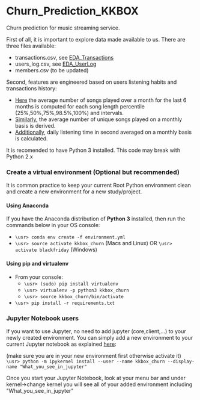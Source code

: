 # Churn_Prediction_KKBOX
Churn prediction for music streaming service.

First of all, it is important to explore data made available to us.
There are three files available:
- transactions.csv, see [EDA_Transactions](https://github.com/cedricherman/Churn_Prediction_KKBOX/blob/master/notebooks/KKBOX_Data_Exploration_Transactions.ipynb)
- users_log.csv, see [EDA_UserLog](https://github.com/cedricherman/Churn_Prediction_KKBOX/blob/master/notebooks/KKBOX_Data_Exploration_UserLog.ipynb)
- members.csv (to be updated)

Second, features are engineered based on users listening habits and transactions history:
- [Here](https://github.com/cedricherman/Churn_Prediction_KKBOX/blob/master/notebooks/KKBox_FeatureEng_UserLog_SongLength.ipynb) the average number of songs played over a month for the last 6 months is computed for each
song length percentile (25%,50%,75%,98.5%,100%) and intervals.
- [Similarly](https://github.com/cedricherman/Churn_Prediction_KKBOX/blob/master/notebooks/KKBox_FeatureEng_UserLog_UniqueSong.ipynb), the average number of unique songs played on a monthly basis is derived. 
- [Additionally](https://github.com/cedricherman/Churn_Prediction_KKBOX/blob/master/notebooks/KKBox_FeatureEng_UserLog_TotalSeconds.ipynb), daily listening time in second averaged on a monthly basis is calculated.




It is recomended to have Python 3 installed. This code may break with Python 2.x

### Create a virtual environment (Optional but recommended)
It is common practice to keep your current Root Python environment clean and create a new environment for a new study/project.

#### Using Anaconda
If you have the Anaconda distribution of **Python 3** installed, then run the commands below in your OS console:

- `\usr> conda env create -f environment.yml`
- `\usr> source activate kkbox_churn` (Macs and Linux) OR `\usr> activate blackfriday` (Windows)

#### Using pip and virtualenv
- From your console:
    - `\usr> (sudo) pip install virtualenv`
    - `\usr> virtualenv -p python3 kkbox_churn`
    - `\usr> source kkbox_churn/bin/activate`
- `\usr> pip install -r requirements.txt`


### Jupyter Notebook users
If you want to use Jupyter, no need to add jupyter (core,client,...) to your newly created environment. You can simply add a new environment to your current Jupyter notebook as explained [here](https://stackoverflow.com/questions/39604271/conda-environments-not-showing-up-in-jupyter-notebook#44786736):<br>

(make sure you are in your new environment first otherwise activate it)
`\usr> python -m ipykernel install --user --name kkbox_churn --display-name "What_you_see_in_jupyter"`

Once you start your Jupyter Notebook, look at your menu bar and under kernel->change kernel you will see all of your added environment including  "What_you_see_in_jupyter"
